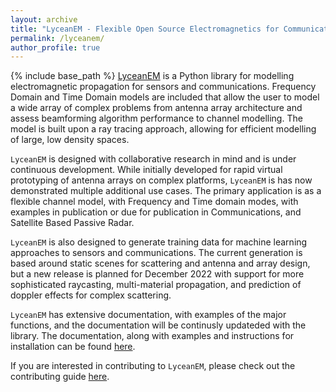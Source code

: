 ```yaml
---
layout: archive
title: "LyceanEM - Flexible Open Source Electromagnetics for Communications and Sensors"
permalink: /lyceanem/
author_profile: true
---
```


{% include base_path %} [LyceanEM](https://lyceanem-python.readthedocs.io/en/latest/) is a Python library for modelling electromagnetic propagation for sensors and communications. Frequency Domain and Time Domain models are included that allow the user to model a wide array of complex problems from antenna array architecture and assess beamforming algorithm performance to channel modelling. The model is built upon a ray tracing approach, allowing for efficient modelling of large, low density spaces.

`LyceanEM` is designed with collaborative research in mind and is under continuous development. While initially developed for rapid virtual prototyping of antenna arrays on complex platforms, `LyceanEM` is has now demonstrated multiple additional use cases. The primary application is as a flexible channel model, with Frequency and Time domain modes, with examples in publication or due for publication in Communications, and Satellite Based Passive Radar.

`LyceanEM` is also designed to generate training data for machine learning approaches to sensors and communications. The current generation is based around static scenes for scattering and antenna and array design, but a new release is planned for December 2022 with support for more sophisticated raycasting, multi-material propagation, and prediction of doppler effects for complex scattering.

`LyceanEM` has extensive documentation, with examples of the major functions, and the documentation will be continusly updateded with the library. The documentation, along with examples and instructions for installation can be found [here](https://lyceanem-python.readthedocs.io/en/latest/).

If you are interested in contributing to `LyceanEM`, please check out the contributing guide [here](https://lyceanem-python.readthedocs.io/en/latest/contributing.html).


